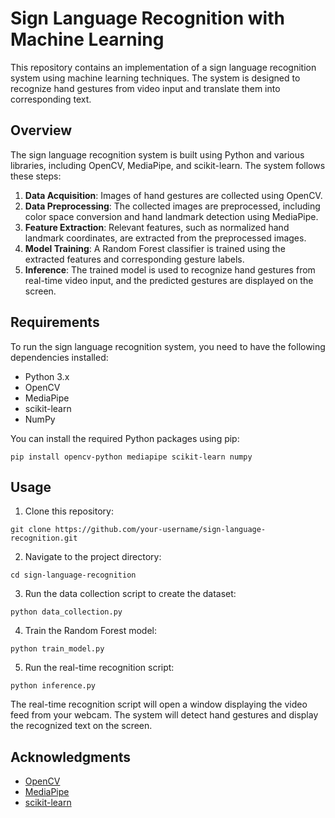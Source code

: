 # Sign Language Recognition with Machine Learning

This repository contains an implementation of a sign language recognition system using machine learning techniques. The system is designed to recognize hand gestures from video input and translate them into corresponding text.

## Overview

The sign language recognition system is built using Python and various libraries, including OpenCV, MediaPipe, and scikit-learn. The system follows these steps:

1. **Data Acquisition**: Images of hand gestures are collected using OpenCV.
2. **Data Preprocessing**: The collected images are preprocessed, including color space conversion and hand landmark detection using MediaPipe.
3. **Feature Extraction**: Relevant features, such as normalized hand landmark coordinates, are extracted from the preprocessed images.
4. **Model Training**: A Random Forest classifier is trained using the extracted features and corresponding gesture labels.
5. **Inference**: The trained model is used to recognize hand gestures from real-time video input, and the predicted gestures are displayed on the screen.

## Requirements

To run the sign language recognition system, you need to have the following dependencies installed:

- Python 3.x
- OpenCV
- MediaPipe
- scikit-learn
- NumPy

You can install the required Python packages using pip:

```
pip install opencv-python mediapipe scikit-learn numpy
```

## Usage

1. Clone this repository:

```
git clone https://github.com/your-username/sign-language-recognition.git
```

2. Navigate to the project directory:

```
cd sign-language-recognition
```

3. Run the data collection script to create the dataset:

```
python data_collection.py
```

4. Train the Random Forest model:

```
python train_model.py
```

5. Run the real-time recognition script:

```
python inference.py
```

The real-time recognition script will open a window displaying the video feed from your webcam. The system will detect hand gestures and display the recognized text on the screen.



## Acknowledgments

- [OpenCV](https://opencv.org/)
- [MediaPipe](https://google.github.io/mediapipe/)
- [scikit-learn](https://scikit-learn.org/)


